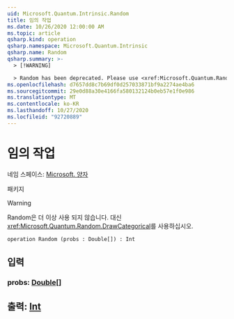 ```yaml
---
uid: Microsoft.Quantum.Intrinsic.Random
title: 임의 작업
ms.date: 10/26/2020 12:00:00 AM
ms.topic: article
qsharp.kind: operation
qsharp.namespace: Microsoft.Quantum.Intrinsic
qsharp.name: Random
qsharp.summary: >-
  > [!WARNING]

  > Random has been deprecated. Please use <xref:Microsoft.Quantum.Random.DrawCategorical> instead.
ms.openlocfilehash: d7657dd8c7b69df0d257033871bf9a2274ae4ba6
ms.sourcegitcommit: 29e0d88a30e4166fa580132124b0eb57e1f0e986
ms.translationtype: MT
ms.contentlocale: ko-KR
ms.lasthandoff: 10/27/2020
ms.locfileid: "92720889"
---
```

# <a name="random-operation"></a>임의 작업

네임 스페이스: [Microsoft. 양자](xref:Microsoft.Quantum.Intrinsic)

패키지 [](https://nuget.org/packages/)


> [!WARNING]
> Random은 더 이상 사용 되지 않습니다. 대신 <xref:Microsoft.Quantum.Random.DrawCategorical>를 사용하십시오.



```qsharp
operation Random (probs : Double[]) : Int
```


## <a name="input"></a>입력

### <a name="probs--double"></a>probs: [Double](xref:microsoft.quantum.lang-ref.double)[]





## <a name="output--int"></a>출력: [Int](xref:microsoft.quantum.lang-ref.int)

